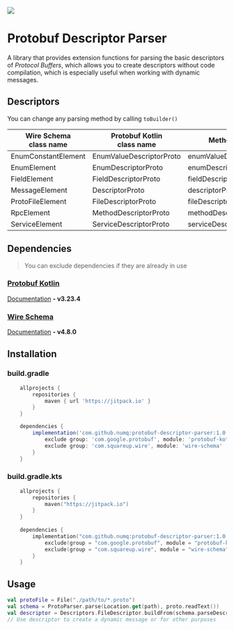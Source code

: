[![](https://jitpack.io/v/numq/protobuf-descriptor-parser.svg)](https://jitpack.io/#numq/protobuf-descriptor-parser)

# Protobuf Descriptor Parser

A library that provides extension functions for parsing the basic descriptors of *Protocol Buffers*, which allows you to
create descriptors without code compilation, which is especially useful when working with dynamic messages.

## Descriptors

You can change any parsing method by calling `toBuilder()`

| Wire Schema<br/>class name | Protobuf Kotlin<br/>class name | Method name              |
|----------------------------|--------------------------------|--------------------------|
| EnumConstantElement        | EnumValueDescriptorProto       | enumValueDescriptorProto |
| EnumElement                | EnumDescriptorProto            | enumDescriptorProto      |
| FieldElement               | FieldDescriptorProto           | fieldDescriptorProto     |
| MessageElement             | DescriptorProto                | descriptorProto          |
| ProtoFileElement           | FileDescriptorProto            | fileDescriptorProto      |
| RpcElement                 | MethodDescriptorProto          | methodDescriptorProto    |
| ServiceElement             | ServiceDescriptorProto         | serviceDescriptorProto   |

## Dependencies

> You can exclude dependencies if they are already in use

### [Protobuf Kotlin](https://mvnrepository.com/artifact/com.google.protobuf/protobuf-kotlin)

[Documentation](https://www.javadoc.io/doc/com.google.protobuf/protobuf-kotlin/3.23.4/com/google/protobuf/package-summary.html)
**- v3.23.4**

### [Wire Schema](https://mvnrepository.com/artifact/com.squareup.wire/wire-schema)

[Documentation](https://square.github.io/wire/2.x/wire-schema/index.html?com/squareup/wire/schema/Schema.html) **-
v4.8.0**

## Installation

### build.gradle

```groovy
    allprojects {
        repositories {
            maven { url 'https://jitpack.io' }
        }
    }

    dependencies {
        implementation('com.github.numq:protobuf-descriptor-parser:1.0.0') {
            exclude group: 'com.google.protobuf', module: 'protobuf-kotlin'
            exclude group: 'com.squareup.wire', module: 'wire-schema'
        }
    }
```

### build.gradle.kts

```kotlin
    allprojects {
        repositories {
            maven("https://jitpack.io")
        }
    }
    
    dependencies {
        implementation("com.github.numq:protobuf-descriptor-parser:1.0.0") {
            exclude(group = "com.google.protobuf", module = "protobuf-kotlin")
            exclude(group = "com.squareup.wire", module = "wire-schema")
        }
    }
```

## Usage

```kotlin
val protoFile = File("./path/to/*.proto")
val schema = ProtoParser.parse(Location.get(path), proto.readText())
val descriptor = Descriptors.FileDescriptor.buildFrom(schema.parseDescriptor(protoFile.name), arrayOf())
// Use descriptor to create a dynamic message or for other purposes
```
